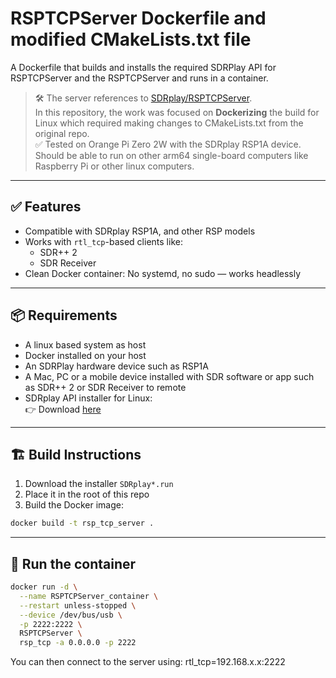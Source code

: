 # RSPTCPServer Dockerfile and modified CMakeLists.txt file
A Dockerfile that builds and installs the required SDRPlay API for RSPTCPServer and the RSPTCPServer and runs in a container.

> 🛠️ The server references to [SDRplay/RSPTCPServer](https://github.com/SDRplay/RSPTCPServer).  
> In this repository, the work was focused on **Dockerizing** the build for Linux which required making changes to CMakeLists.txt from the original repo.  
> ✅ Tested on Orange Pi Zero 2W with the SDRplay RSP1A device. Should be able to run on other arm64 single-board computers like Raspberry Pi or other linux computers.

---

## ✅ Features

- Compatible with SDRplay RSP1A, and other RSP models
- Works with `rtl_tcp`-based clients like:
  - SDR++ 2
  - SDR Receiver
- Clean Docker container: No systemd, no sudo — works headlessly

---

## 📦 Requirements

- A linux based system as host
- Docker installed on your host
- An SDRPlay hardware device such as RSP1A
- A Mac, PC or a mobile device installed with SDR software or app such as SDR++ 2 or SDR Receiver to remote
- SDRplay API installer for Linux:  
  👉 Download [here](https://www.sdrplay.com/downloads/)

---

## 🏗️ Build Instructions

1. Download the installer `SDRplay*.run`
2. Place it in the root of this repo
3. Build the Docker image:

```bash
docker build -t rsp_tcp_server .
```

---

## 🚀 Run the container

```bash
docker run -d \
  --name RSPTCPServer_container \
  --restart unless-stopped \
  --device /dev/bus/usb \
  -p 2222:2222 \
  RSPTCPServer \
  rsp_tcp -a 0.0.0.0 -p 2222
```

You can then connect to the server using:
rtl_tcp=192.168.x.x:2222
